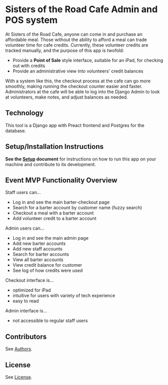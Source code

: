 # Sisters of the Road Cafe Admin and POS system

At Sisters of the Road Cafe, anyone can come in and purchase an affordable meal.
Those without the ability to afford a meal can trade volunteer time for cafe
credits. Currently, these volunteer credits are tracked manually, and the
purpose of this app is twofold:

- Provide a **Point of Sale** style interface, suitable for an iPad, for
  checking out with credits
- Provide an administrative view into volunteers' credit balances

With a system like this, the checkout process at the cafe can go more smoothly,
making running the checkout counter easier and faster. Administrators at the
cafe will be able to log into the Django Admin to look at volunteers, make
notes, and adjust balances as needed.

## Technology

This tool is a Django app with Preact frontend and Postgres for the database.

## Setup/Installation Instructions

**See the [Setup](SETUP.md) document** for instructions on how to run this app on your machine
and contribute to its development.

## Event MVP Functionality Overview

Staff users can...

* Log in and see the main barter-checkout page
* Search for a barter account by customer name (fuzzy search)
* Checkout a meal with a barter account
* Add volunteer credit to a barter account

Admin users can...

* Log in and see the main admin page
* Add new barter accounts
* Add new staff accounts
* Search for barter accounts
* View all barter accounts
* View credit balance for customer
* See log of how credits were used

Checkout interface is...

* optimized for iPad
* intuitive for users with variety of tech experience
* easy to read

Admin interface is…

* not accessible to regular staff users

## Contributors

See [Authors](AUTHORS.md).

## License

See [License](LICENSE).

